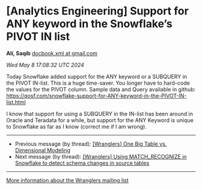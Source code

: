 


[Analytics Engineering] Support for ANY keyword in the Snowflake’s PIVOT IN list
================================================================================


**Ali, Saqib**
[docbook.xml at gmail.com](mailto:wranglers%40analyticsengineering.net?Subject=Re%3A%20%5BWranglers%5D%20%3D%3Futf-8%3Fq%3FSupport_for_ANY_keyword_in_the_Snowflake%3F%3D%0A%09%3D%3Futf-8%3Fq%3F%3DE2%3D80%3D99s_PIVOT_IN_list%3F%3D&In-Reply-To=%3CCABDm0O8F0f3-A_O-qfqykku%2BtZ7ELukPGhgyRCm1-v7M5M4Mqw%40mail.gmail.com%3E "[Wranglers] Support for ANY keyword in the Snowflake’s PIVOT IN list")   

*Wed May 8 17:08:32 UTC 2024*  

Today Snowflake added support for the ANY keyword or a SUBQUERY in the
PIVOT IN-list. This is a huge time-saver. You longer have to hard-code the
values for the PIVOT column. Sample data and Query available in github:
<https://qosf.com/snowflake-support-for-ANY-keyword-in-the-PIVOT-IN-list.html>

I know that support for using a SUBQUERY in the IN-list has been around in
Oracle and Teradata for a while, but support for the ANY Keyword is unique
to Snowflake as far as I know (correct me if I am wrong).
  
  




---


* Previous message (by thread): [[Wranglers] One Big Table vs. Dimensional Modeling](000060.html)
* Next message (by thread): [[Wranglers] Using MATCH\_RECOGNIZE in Snowflake to detect schema changes in source tables](000062.html)




---


[More information about the Wranglers
mailing list](https://analyticsengineering.net/mailman/listinfo/wranglers)  




